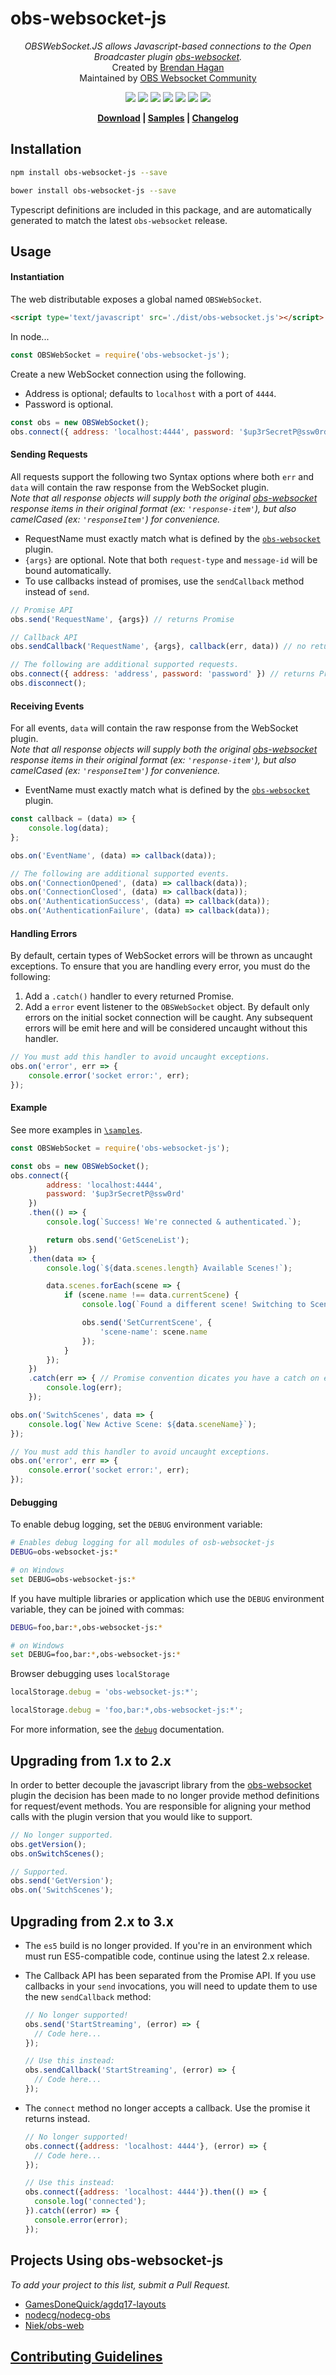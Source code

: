 # obs-websocket-js

<p align="center"><i>
OBSWebSocket.JS allows Javascript-based connections to the Open Broadcaster plugin <a href="https://github.com/Palakis/obs-websocket">obs-websocket</a>.
</i>
  <br>
  Created by <a href="https://github.com/haganbmj">Brendan Hagan</a>
  <br>
  Maintained by <a href="https://github.com/obs-websocket-community-projects">OBS Websocket Community</a>
</p>

<p align="center">
  <a href="https://travis-ci.com/haganbmj/obs-websocket-js"><img src="https://img.shields.io/travis/haganbmj/obs-websocket-js/master.svg?style=flat"></a>
  <a href="https://coveralls.io/github/haganbmj/obs-websocket-js?branch=master"><img src="https://coveralls.io/repos/github/haganbmj/obs-websocket-js/badge.svg?branch=master"></a>
  <a href="https://libraries.io/bower/obs-websocket-js"><img src="https://img.shields.io/bower/v/obs-websocket-js.svg?style=flat"></a>
  <a href="https://www.npmjs.com/package/obs-websocket-js"><img src="https://img.shields.io/npm/v/obs-websocket-js.svg?style=flat"></a>
  <a href="https://www.npmjs.com/package/obs-websocket-js"><img src="https://img.shields.io/npm/dt/obs-websocket-js.svg"></a>
  <img src="https://img.shields.io/npm/l/obs-websocket-js.svg">
  <a href="https://greenkeeper.io/"><img src="https://badges.greenkeeper.io/obs-websocket-community-projects/obs-websocket-js.svg"></a>
</p>

<p align="center"><b>
  <a href="https://raw.githubusercontent.com/obs-websocket-community-projects/obs-websocket-js/gh-pages/dist/obs-websocket.js">Download</a> |
  <a href="https://github.com/obs-websocket-community-projects/obs-websocket-js/tree/master/samples">Samples</a> |
  <a href="https://github.com/obs-websocket-community-projects/obs-websocket-js/blob/gh-pages/CHANGELOG.md">Changelog</a>
</b></p>

## Installation

```sh
npm install obs-websocket-js --save

bower install obs-websocket-js --save
```

Typescript definitions are included in this package, and are automatically generated to match the latest `obs-websocket` release.

## Usage
#### Instantiation
The web distributable exposes a global named `OBSWebSocket`.  

```html
<script type='text/javascript' src='./dist/obs-websocket.js'></script>
```

In node...  

```js
const OBSWebSocket = require('obs-websocket-js');
```

Create a new WebSocket connection using the following.
- Address is optional; defaults to `localhost` with a port of `4444`.  
- Password is optional.  

```js
const obs = new OBSWebSocket();
obs.connect({ address: 'localhost:4444', password: '$up3rSecretP@ssw0rd' });
```

#### Sending Requests
All requests support the following two Syntax options where both `err` and `data` will contain the raw response from the WebSocket plugin.  
_Note that all response objects will supply both the original [obs-websocket][link-obswebsocket] response items in their original format (ex: `'response-item'`), but also camelCased (ex: `'responseItem'`) for convenience._  
- RequestName must exactly match what is defined by the [`obs-websocket`][link-obswebsocket] plugin.  
- `{args}` are optional. Note that both `request-type` and `message-id` will be bound automatically.  
- To use callbacks instead of promises, use the `sendCallback` method instead of `send`.

```js
// Promise API
obs.send('RequestName', {args}) // returns Promise

// Callback API
obs.sendCallback('RequestName', {args}, callback(err, data)) // no return value

// The following are additional supported requests.
obs.connect({ address: 'address', password: 'password' }) // returns Promise
obs.disconnect();
```

#### Receiving Events
For all events, `data` will contain the raw response from the WebSocket plugin.  
_Note that all response objects will supply both the original [obs-websocket][link-obswebsocket] response items in their original format (ex: `'response-item'`), but also camelCased (ex: `'responseItem'`) for convenience._  
- EventName must exactly match what is defined by the [`obs-websocket`][link-obswebsocket] plugin.

```js
const callback = (data) => {
	console.log(data);
};

obs.on('EventName', (data) => callback(data));

// The following are additional supported events.
obs.on('ConnectionOpened', (data) => callback(data));
obs.on('ConnectionClosed', (data) => callback(data));
obs.on('AuthenticationSuccess', (data) => callback(data));
obs.on('AuthenticationFailure', (data) => callback(data));
```

#### Handling Errors
By default, certain types of WebSocket errors will be thrown as uncaught exceptions.
To ensure that you are handling every error, you must do the following:
1. Add a `.catch()` handler to every returned Promise.
2. Add a `error` event listener to the `OBSWebSocket` object. By default only errors on the initial socket connection will be caught. Any subsequent errors will be emit here and will be considered uncaught without this handler.

```js
// You must add this handler to avoid uncaught exceptions.
obs.on('error', err => {
    console.error('socket error:', err);
});
```

#### Example
See more examples in [`\samples`](samples).
```js
const OBSWebSocket = require('obs-websocket-js');

const obs = new OBSWebSocket();
obs.connect({
        address: 'localhost:4444',
        password: '$up3rSecretP@ssw0rd'
    })
    .then(() => {
        console.log(`Success! We're connected & authenticated.`);

        return obs.send('GetSceneList');
    })
    .then(data => {
        console.log(`${data.scenes.length} Available Scenes!`);

        data.scenes.forEach(scene => {
            if (scene.name !== data.currentScene) {
                console.log(`Found a different scene! Switching to Scene: ${scene.name}`);

                obs.send('SetCurrentScene', {
                    'scene-name': scene.name
                });
            }
        });
    })
    .catch(err => { // Promise convention dicates you have a catch on every chain.
        console.log(err);
    });

obs.on('SwitchScenes', data => {
    console.log(`New Active Scene: ${data.sceneName}`);
});

// You must add this handler to avoid uncaught exceptions.
obs.on('error', err => {
    console.error('socket error:', err);
});
```

#### Debugging
To enable debug logging, set the `DEBUG` environment variable:

```sh
# Enables debug logging for all modules of osb-websocket-js
DEBUG=obs-websocket-js:*

# on Windows
set DEBUG=obs-websocket-js:*
```

If you have multiple libraries or application which use the `DEBUG` environment variable, they can be joined with commas:

```sh
DEBUG=foo,bar:*,obs-websocket-js:*

# on Windows
set DEBUG=foo,bar:*,obs-websocket-js:*
```

Browser debugging uses `localStorage`

```js
localStorage.debug = 'obs-websocket-js:*';

localStorage.debug = 'foo,bar:*,obs-websocket-js:*';
```

For more information, see the [`debug`][link-debug] documentation.

## Upgrading from 1.x to 2.x
In order to better decouple the javascript library from the [obs-websocket][link-obswebsocket] plugin the decision has been made to no longer provide method definitions for request/event methods. You are responsible for aligning your method calls with the plugin version that you would like to support.

```js
// No longer supported.
obs.getVersion();
obs.onSwitchScenes();

// Supported.
obs.send('GetVersion');
obs.on('SwitchScenes');
```

## Upgrading from 2.x to 3.x
- The `es5` build is no longer provided. If you're in an environment which must run ES5-compatible code, continue using the latest 2.x release.
- The Callback API has been separated from the Promise API. If you use callbacks in your `send` invocations, you will need to update them to use the new `sendCallback` method:

  ```js
  // No longer supported!
  obs.send('StartStreaming', (error) => {
    // Code here...
  });

  // Use this instead:
  obs.sendCallback('StartStreaming', (error) => {
    // Code here...
  });
  ```

- The `connect` method no longer accepts a callback. Use the promise it returns instead.

  ```js
  // No longer supported!
  obs.connect({address: 'localhost: 4444'}, (error) => {
    // Code here...
  });

  // Use this instead:
  obs.connect({address: 'localhost: 4444'}).then(() => {
    console.log('connected');
  }).catch((error) => {
    console.error(error);
  });
  ```

## Projects Using **obs-websocket-js**
_To add your project to this list, submit a Pull Request._
- [GamesDoneQuick/agdq17-layouts](https://github.com/GamesDoneQuick/agdq17-layouts)
- [nodecg/nodecg-obs](https://github.com/nodecg/nodecg-obs)
- [Niek/obs-web](https://github.com/Niek/obs-web)

## [Contributing Guidelines][link-contributing]



  [badge-build-status]: https://img.shields.io/travis/haganbmj/obs-websocket-js/master.svg?style=flat "Travis Status"
  [badge-tag]: https://img.shields.io/github/tag/haganbmj/obs-websocket-js.svg?style=flat "Latest Tag"
  [badge-release]: https://img.shields.io/github/release/obs-websocket-community-projects/obs-websocket-js.svg?style=flat "Latest Release"
  [badge-coveralls]: https://coveralls.io/repos/github/haganbmj/obs-websocket-js/badge.svg?branch=master "Coveralls Status"
  [badge-npm-downloads]: https://img.shields.io/npm/dt/obs-websocket-js.svg "NPM Downloads"

  [link-obswebsocket]: https://github.com/Palakis/obs-websocket "OBS WebSocket Plugin"
  [link-Travis-CI]: https://travis-ci.com/obs-websocket-community-projects/obs-websocket-js "Travis CI"
  [link-Coveralls]: https://coveralls.io/github/obs-websocket-community-projects/obs-websocket-js?branch=master "Coveralls"
  [link-releases]:  https://github.com/obs-websocket-community-projects/obs-websocket-js/releases "obs-websocket-js Releases"
  [link-tags]: https://github.com/obs-websocket-community-projects/obs-websocket-js/tags "obs-websocket-js Tags"
  [link-download]: https://raw.githubusercontent.com/obs-websocket-community-projects/obs-websocket-js/gh-pages/dist/obs-websocket.js "Download"
  [link-documentation]: https://github.com/obs-websocket-community-projects/obs-websocket-js/blob/gh-pages/DOCUMENTATION.md "Documentation"
  [link-samples]: https://github.com/obs-websocket-community-projects/obs-websocket-js/tree/master/samples "Samples"
  [link-changelog]: https://github.com/obs-websocket-community-projects/obs-websocket-js/blob/gh-pages/CHANGELOG.md "Changelog"
  [link-contributing]: .github/CONTRIBUTING.md "Contributing"
  [link-debug]: https://github.com/visionmedia/debug "Debug Documentation"
